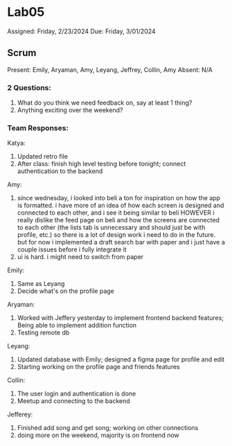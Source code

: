 # Lab05

Assigned: Friday, 2/23/2024
Due: Friday, 3/01/2024

## Scrum

Present: Emily, Aryaman, Amy, Leyang, Jeffrey, Collin, Amy
Absent: N/A

### 2 Questions:

1. What do you think we need feedback on, say at least 1 thing?
2. Anything exciting over the weekend?
### Team Responses:

Katya:

1. Updated retro file
2. After class: finish high level testing before tonight; connect authentication to the backend 

Amy:

1. since wednesday, i looked into beli a ton for inspiration on how the app is formatted. i have more of an idea of how each screen is designed and connected to each other, and i see it being similar to beli HOWEVER i really dislike the feed page on beli and how the screens are connected to each other (the lists tab is unnecessary and should just be with profile, etc.) so there is a lot of design work i need to do in the future. but for now i implemented a draft search bar with paper and i just have a couple issues before i fully integrate it
2. ui is hard. i might need to switch from paper

Emily:

1. Same as Leyang
2. Decide what's on the profile page 

Aryaman:

1. Worked with Jeffery yesterday to implement frontend backend features; Being able to implement addition function 
2. Testing remote db

Leyang:

1. Updated database with Emily; designed a figma page for profile and edit 
2. Starting working on the profile page and friends features

Collin:

1. The user login and authentication is done
2. Meetup and connecting to the backend 

Jefferey:

1. Finished add song and get song; working on other connections 
2. doing more on the weekend, majority is on frontend now 
